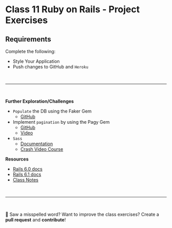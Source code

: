 # Class 11 **Ruby on Rails - Project Exercises**

## Requirements 

Complete the following:

- Style Your Application
- Push changes to GitHub and `Heroku` 

<br>

---

<br>

**Further Exploration/Challenges**

- `Populate` the DB using the Faker Gem
  - [GitHub](https://github.com/faker-ruby/faker)
- Implement `pagination` by using the Pagy Gem
  - [GitHub](https://github.com/ddnexus/pagy)
  - [Video](https://www.youtube.com/watch?v=1tsWL4EjhMo&ab_channel=SupeRails) 
- `Sass`
  - [Documentation](https://sass-lang.com/documentation)
  - [Crash Video Course](https://www.youtube.com/watch?v=BEdCOvJ5RY4&ab_channel=PixelRocket)

**Resources**
- [Rails 6.0 docs](https://guides.rubyonrails.org/v6.0/)
- [Rails 6.1 docs](https://guides.rubyonrails.org/v6.1/)
- [Class Notes](https://github.com/cruzgerman216/CodeLabs-Ruby-on-Rails-Class-Notes/blob/main/C11-Styling/BookIt_app_part_4.md)

<br>

---

<br>

:wave: Saw a misspelled word? Want to improve the class exercises? Create a **pull request** and **contribute**!
